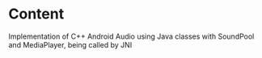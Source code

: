 # Content
Implementation of C++ Android Audio using Java classes with SoundPool and MediaPlayer, being called by JNI